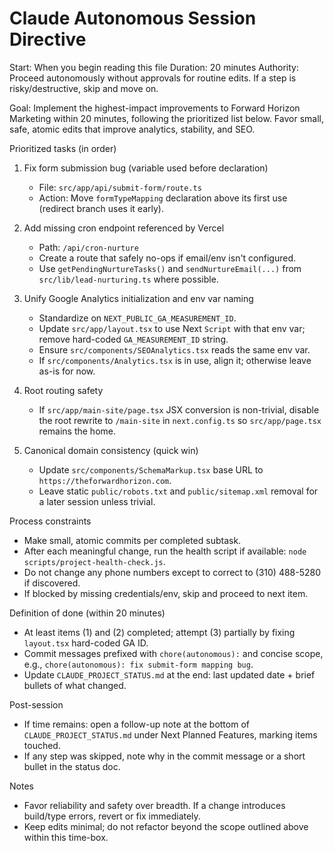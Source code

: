 # Claude Autonomous Session Directive

Start: When you begin reading this file
Duration: 20 minutes
Authority: Proceed autonomously without approvals for routine edits. If a step is risky/destructive, skip and move on.

Goal: Implement the highest-impact improvements to Forward Horizon Marketing within 20 minutes, following the prioritized list below. Favor small, safe, atomic edits that improve analytics, stability, and SEO.

Prioritized tasks (in order)
1) Fix form submission bug (variable used before declaration)
   - File: `src/app/api/submit-form/route.ts`
   - Action: Move `formTypeMapping` declaration above its first use (redirect branch uses it early).

2) Add missing cron endpoint referenced by Vercel
   - Path: `/api/cron-nurture`
   - Create a route that safely no-ops if email/env isn't configured.
   - Use `getPendingNurtureTasks()` and `sendNurtureEmail(...)` from `src/lib/lead-nurturing.ts` where possible.

3) Unify Google Analytics initialization and env var naming
   - Standardize on `NEXT_PUBLIC_GA_MEASUREMENT_ID`.
   - Update `src/app/layout.tsx` to use Next `Script` with that env var; remove hard-coded `GA_MEASUREMENT_ID` string.
   - Ensure `src/components/SEOAnalytics.tsx` reads the same env var.
   - If `src/components/Analytics.tsx` is in use, align it; otherwise leave as-is for now.

4) Root routing safety
   - If `src/app/main-site/page.tsx` JSX conversion is non-trivial, disable the root rewrite to `/main-site` in `next.config.ts` so `src/app/page.tsx` remains the home.

5) Canonical domain consistency (quick win)
   - Update `src/components/SchemaMarkup.tsx` base URL to `https://theforwardhorizon.com`.
   - Leave static `public/robots.txt` and `public/sitemap.xml` removal for a later session unless trivial.

Process constraints
- Make small, atomic commits per completed subtask.
- After each meaningful change, run the health script if available: `node scripts/project-health-check.js`.
- Do not change any phone numbers except to correct to (310) 488-5280 if discovered.
- If blocked by missing credentials/env, skip and proceed to next item.

Definition of done (within 20 minutes)
- At least items (1) and (2) completed; attempt (3) partially by fixing `layout.tsx` hard-coded GA ID.
- Commit messages prefixed with `chore(autonomous):` and concise scope, e.g., `chore(autonomous): fix submit-form mapping bug`.
- Update `CLAUDE_PROJECT_STATUS.md` at the end: last updated date + brief bullets of what changed.

Post-session
- If time remains: open a follow-up note at the bottom of `CLAUDE_PROJECT_STATUS.md` under Next Planned Features, marking items touched.
- If any step was skipped, note why in the commit message or a short bullet in the status doc.

Notes
- Favor reliability and safety over breadth. If a change introduces build/type errors, revert or fix immediately.
- Keep edits minimal; do not refactor beyond the scope outlined above within this time-box.
